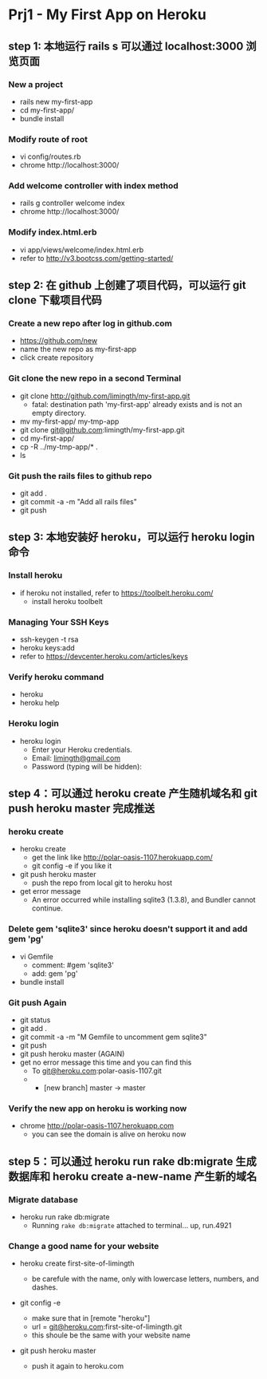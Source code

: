 
# Prj1 - My First App on Heroku

step 1: 本地运行 rails s 可以通过 localhost:3000 浏览页面
------------------------------------------------------

### New a project
* rails new my-first-app
* cd my-first-app/
* bundle install

### Modify route of root 
* vi config/routes.rb 
* chrome http://localhost:3000/

### Add welcome controller with index method
* rails g controller welcome index
* chrome http://localhost:3000/

### Modify index.html.erb
* vi app/views/welcome/index.html.erb 
* refer to http://v3.bootcss.com/getting-started/


step 2: 在 github 上创建了项目代码，可以运行 git clone 下载项目代码
------------------------------------------------------

### Create a new repo after log in github.com
* https://github.com/new
* name the new repo as my-first-app
* click create repository

### Git clone the new repo in a second Terminal
* git clone http://github.com/limingth/my-first-app.git
	- fatal: destination path 'my-first-app' already exists and is not an empty directory.
* mv my-first-app/ my-tmp-app
* git clone git@github.com:limingth/my-first-app.git
* cd my-first-app/
* cp -R ../my-tmp-app/* .
* ls

### Git push the rails files to github repo
* git add .
* git commit -a -m "Add all rails files"
* git push


step 3: 本地安装好 heroku，可以运行 heroku login 命令
------------------------------------------------------

### Install heroku
* if heroku not installed, refer to https://toolbelt.heroku.com/
	- install heroku toolbelt

### Managing Your SSH Keys
* ssh-keygen -t rsa
* heroku keys:add
* refer to https://devcenter.heroku.com/articles/keys

### Verify heroku command
* heroku 
* heroku help

### Heroku login
* heroku login 
	- Enter your Heroku credentials.
	- Email: limingth@gmail.com
	- Password (typing will be hidden): 


step 4：可以通过 heroku create 产生随机域名和 git push heroku master 完成推送
------------------------------------------------------

### heroku create
* heroku create
	- get the link like http://polar-oasis-1107.herokuapp.com/
	- git config -e if you like it
* git push heroku master
	- push the repo from local git to heroku host
* get error message
	- An error occurred while installing sqlite3 (1.3.8), and Bundler cannot continue.

### Delete gem 'sqlite3' since heroku doesn't support it and add gem 'pg'
* vi Gemfile
	- comment: #gem 'sqlite3'
	- add: gem 'pg'
* bundle install

### Git push Again
* git status
* git add .
* git commit -a -m "M Gemfile to uncomment gem sqlite3"
* git push 
* git push heroku master (AGAIN)
* get no error message this time and you can find this
	- To git@heroku.com:polar-oasis-1107.git
	- * [new branch]      master -> master

### Verify the new app on heroku is working now
* chrome http://polar-oasis-1107.herokuapp.com
	- you can see the domain is alive on heroku now 


step 5：可以通过 heroku run rake db:migrate 生成数据库和 heroku create a-new-name 产生新的域名
------------------------------------------------------

### Migrate database 
* heroku run rake db:migrate
	- Running `rake db:migrate` attached to terminal... up, run.4921

### Change a good name for your website
* heroku create first-site-of-limingth
	- be carefule with the name, only with lowercase letters, numbers, and dashes.

* git config -e
	- make sure that in [remote "heroku"]
	- url = git@heroku.com:first-site-of-limingth.git
	- this shoule be the same with your website name

* git push heroku master 
	- push it again to heroku.com 



	
